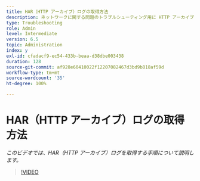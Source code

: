 ```yaml
---
title: HAR（HTTP アーカイブ）ログの取得方法
description: ネットワークに関する問題のトラブルシューティング用に HTTP アーカイブログを取得します
type: Troubleshooting
role: Admin
level: Intermediate
version: 6.5
topic: Administration
index: y
exl-id: cfadacf9-ec54-433b-beaa-d38dbe003438
duration: 128
source-git-commit: af928e60410022f12207082467d3bd9b818af59d
workflow-type: tm+mt
source-wordcount: '35'
ht-degree: 100%

---
```


# HAR（HTTP アーカイブ）ログの取得方法

*このビデオでは、HAR（HTTP アーカイブ）ログを取得する手順について説明します。*

>[!VIDEO](https://video.tv.adobe.com/v/335488?quality=12&learn=on)

